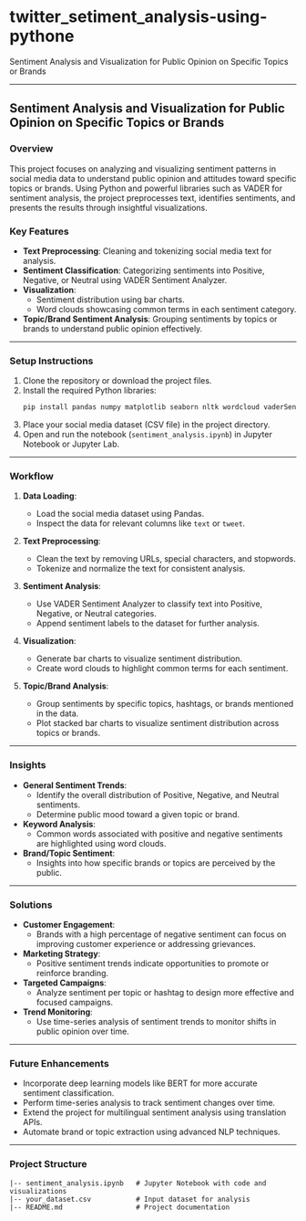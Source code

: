 # twitter_setiment_analysis-using-pythone
Sentiment Analysis and Visualization for Public Opinion on Specific Topics or Brands

---

## **Sentiment Analysis and Visualization for Public Opinion on Specific Topics or Brands**

### **Overview**
This project focuses on analyzing and visualizing sentiment patterns in social media data to understand public opinion and attitudes toward specific topics or brands. Using Python and powerful libraries such as VADER for sentiment analysis, the project preprocesses text, identifies sentiments, and presents the results through insightful visualizations.

### **Key Features**
- **Text Preprocessing**: Cleaning and tokenizing social media text for analysis.
- **Sentiment Classification**: Categorizing sentiments into Positive, Negative, or Neutral using VADER Sentiment Analyzer.
- **Visualization**:
  - Sentiment distribution using bar charts.
  - Word clouds showcasing common terms in each sentiment category.
- **Topic/Brand Sentiment Analysis**: Grouping sentiments by topics or brands to understand public opinion effectively.

---

### **Setup Instructions**
1. Clone the repository or download the project files.
2. Install the required Python libraries:
   ```bash
   pip install pandas numpy matplotlib seaborn nltk wordcloud vaderSentiment
   ```
3. Place your social media dataset (CSV file) in the project directory.
4. Open and run the notebook (`sentiment_analysis.ipynb`) in Jupyter Notebook or Jupyter Lab.

---

### **Workflow**
1. **Data Loading**:
   - Load the social media dataset using Pandas.
   - Inspect the data for relevant columns like `text` or `tweet`.

2. **Text Preprocessing**:
   - Clean the text by removing URLs, special characters, and stopwords.
   - Tokenize and normalize the text for consistent analysis.

3. **Sentiment Analysis**:
   - Use VADER Sentiment Analyzer to classify text into Positive, Negative, or Neutral categories.
   - Append sentiment labels to the dataset for further analysis.

4. **Visualization**:
   - Generate bar charts to visualize sentiment distribution.
   - Create word clouds to highlight common terms for each sentiment.

5. **Topic/Brand Analysis**:
   - Group sentiments by specific topics, hashtags, or brands mentioned in the data.
   - Plot stacked bar charts to visualize sentiment distribution across topics or brands.

---

### **Insights**
- **General Sentiment Trends**:
  - Identify the overall distribution of Positive, Negative, and Neutral sentiments.
  - Determine public mood toward a given topic or brand.
- **Keyword Analysis**:
  - Common words associated with positive and negative sentiments are highlighted using word clouds.
- **Brand/Topic Sentiment**:
  - Insights into how specific brands or topics are perceived by the public.

---

### **Solutions**
- **Customer Engagement**:
  - Brands with a high percentage of negative sentiment can focus on improving customer experience or addressing grievances.
- **Marketing Strategy**:
  - Positive sentiment trends indicate opportunities to promote or reinforce branding.
- **Targeted Campaigns**:
  - Analyze sentiment per topic or hashtag to design more effective and focused campaigns.
- **Trend Monitoring**:
  - Use time-series analysis of sentiment trends to monitor shifts in public opinion over time.

---

### **Future Enhancements**
- Incorporate deep learning models like BERT for more accurate sentiment classification.
- Perform time-series analysis to track sentiment changes over time.
- Extend the project for multilingual sentiment analysis using translation APIs.
- Automate brand or topic extraction using advanced NLP techniques.

---

### **Project Structure**
```
|-- sentiment_analysis.ipynb   # Jupyter Notebook with code and visualizations
|-- your_dataset.csv           # Input dataset for analysis
|-- README.md                  # Project documentation
```

